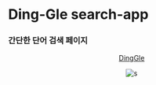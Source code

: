 
# Ding-Gle search-app


### 간단한 단어 검색 페이지
<div align='center'>
  
<a href="https://ding-gle-search-word.netlify.app/">DingGle</a>

![s](https://img.shields.io/badge/React-20232A?style=for-the-badge&logo=react&logoColor=61DAFB)

</div>
